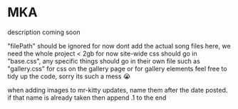 # MKA

description coming soon

"filePath" should be ignored for now
dont add the actual song files here, we need the whole project < 2gb for now
site-wide css should go in "base.css", any specific things should go in their own file such as "gallery.css" for css on the gallery page or for gallery elements
feel free to tidy up the code, sorry its such a mess 😭

when adding images to mr-kitty updates, name them after the date posted. if that name is already taken then append .1 to the end